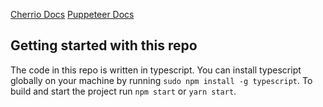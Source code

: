 [Cherrio Docs](https://cheerio.js.org/)
[Puppeteer Docs](https://github.com/puppeteer/puppeteer/blob/master/README.md)

## Getting started with this repo

The code in this repo is written in typescript. You can install typescript globally on your machine by running `sudo npm install -g typescript`. To build and start the project run `npm start` or `yarn start`.
